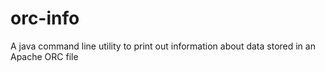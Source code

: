 # orc-info
A java command line utility to print out information about data stored in an Apache ORC file